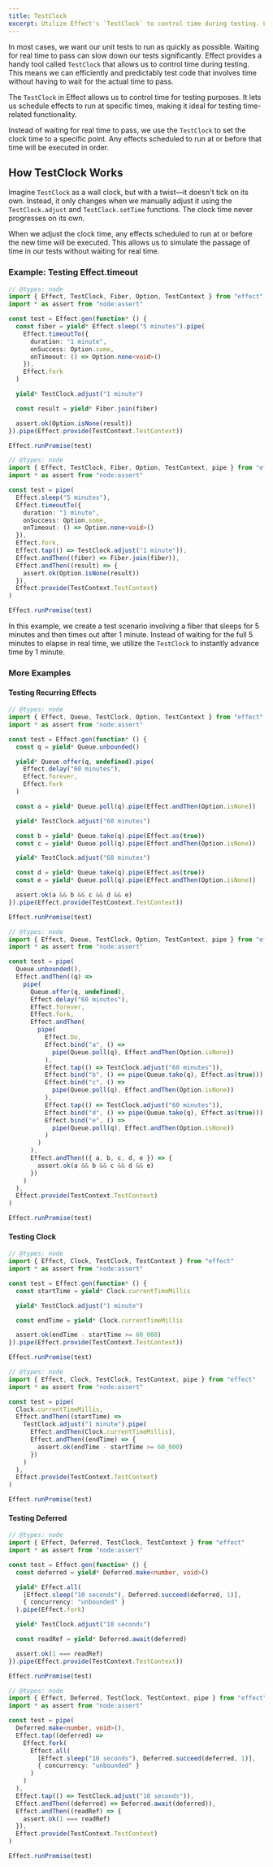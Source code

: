 ```yaml
---
title: TestClock
excerpt: Utilize Effect's `TestClock` to control time during testing. Learn how to simulate the passage of time and efficiently test time-related functionality. Examples include testing `Effect.timeout`, recurring effects, `Clock`, and `Deferred`.
---
```


In most cases, we want our unit tests to run as quickly as possible. Waiting for real time to pass can slow down our tests significantly. Effect provides a handy tool called `TestClock` that allows us to control time during testing. This means we can efficiently and predictably test code that involves time without having to wait for the actual time to pass.

The `TestClock` in Effect allows us to control time for testing purposes. It lets us schedule effects to run at specific times, making it ideal for testing time-related functionality.

Instead of waiting for real time to pass, we use the `TestClock` to set the clock time to a specific point. Any effects scheduled to run at or before that time will be executed in order.

## How TestClock Works

Imagine `TestClock` as a wall clock, but with a twist—it doesn't tick on its own. Instead, it only changes when we manually adjust it using the `TestClock.adjust` and `TestClock.setTime` functions. The clock time never progresses on its own.

When we adjust the clock time, any effects scheduled to run at or before the new time will be executed. This allows us to simulate the passage of time in our tests without waiting for real time.

### Example: Testing Effect.timeout

```ts
// @types: node
import { Effect, TestClock, Fiber, Option, TestContext } from "effect"
import * as assert from "node:assert"

const test = Effect.gen(function* () {
  const fiber = yield* Effect.sleep("5 minutes").pipe(
    Effect.timeoutTo({
      duration: "1 minute",
      onSuccess: Option.some,
      onTimeout: () => Option.none<void>()
    }),
    Effect.fork
  )

  yield* TestClock.adjust("1 minute")

  const result = yield* Fiber.join(fiber)

  assert.ok(Option.isNone(result))
}).pipe(Effect.provide(TestContext.TestContext))

Effect.runPromise(test)
```

```ts
// @types: node
import { Effect, TestClock, Fiber, Option, TestContext, pipe } from "effect"
import * as assert from "node:assert"

const test = pipe(
  Effect.sleep("5 minutes"),
  Effect.timeoutTo({
    duration: "1 minute",
    onSuccess: Option.some,
    onTimeout: () => Option.none<void>()
  }),
  Effect.fork,
  Effect.tap(() => TestClock.adjust("1 minute")),
  Effect.andThen((fiber) => Fiber.join(fiber)),
  Effect.andThen((result) => {
    assert.ok(Option.isNone(result))
  }),
  Effect.provide(TestContext.TestContext)
)

Effect.runPromise(test)
```

In this example, we create a test scenario involving a fiber that sleeps for 5 minutes and then times out after 1 minute. Instead of waiting for the full 5 minutes to elapse in real time, we utilize the `TestClock` to instantly advance time by 1 minute.

### More Examples

#### Testing Recurring Effects

```ts
// @types: node
import { Effect, Queue, TestClock, Option, TestContext } from "effect"
import * as assert from "node:assert"

const test = Effect.gen(function* () {
  const q = yield* Queue.unbounded()

  yield* Queue.offer(q, undefined).pipe(
    Effect.delay("60 minutes"),
    Effect.forever,
    Effect.fork
  )

  const a = yield* Queue.poll(q).pipe(Effect.andThen(Option.isNone))

  yield* TestClock.adjust("60 minutes")

  const b = yield* Queue.take(q).pipe(Effect.as(true))
  const c = yield* Queue.poll(q).pipe(Effect.andThen(Option.isNone))

  yield* TestClock.adjust("60 minutes")

  const d = yield* Queue.take(q).pipe(Effect.as(true))
  const e = yield* Queue.poll(q).pipe(Effect.andThen(Option.isNone))

  assert.ok(a && b && c && d && e)
}).pipe(Effect.provide(TestContext.TestContext))

Effect.runPromise(test)
```

```ts
// @types: node
import { Effect, Queue, TestClock, Option, TestContext, pipe } from "effect"
import * as assert from "node:assert"

const test = pipe(
  Queue.unbounded(),
  Effect.andThen((q) =>
    pipe(
      Queue.offer(q, undefined),
      Effect.delay("60 minutes"),
      Effect.forever,
      Effect.fork,
      Effect.andThen(
        pipe(
          Effect.Do,
          Effect.bind("a", () =>
            pipe(Queue.poll(q), Effect.andThen(Option.isNone))
          ),
          Effect.tap(() => TestClock.adjust("60 minutes")),
          Effect.bind("b", () => pipe(Queue.take(q), Effect.as(true))),
          Effect.bind("c", () =>
            pipe(Queue.poll(q), Effect.andThen(Option.isNone))
          ),
          Effect.tap(() => TestClock.adjust("60 minutes")),
          Effect.bind("d", () => pipe(Queue.take(q), Effect.as(true))),
          Effect.bind("e", () =>
            pipe(Queue.poll(q), Effect.andThen(Option.isNone))
          )
        )
      ),
      Effect.andThen(({ a, b, c, d, e }) => {
        assert.ok(a && b && c && d && e)
      })
    )
  ),
  Effect.provide(TestContext.TestContext)
)

Effect.runPromise(test)
```

#### Testing Clock

```ts
// @types: node
import { Effect, Clock, TestClock, TestContext } from "effect"
import * as assert from "node:assert"

const test = Effect.gen(function* () {
  const startTime = yield* Clock.currentTimeMillis

  yield* TestClock.adjust("1 minute")

  const endTime = yield* Clock.currentTimeMillis

  assert.ok(endTime - startTime >= 60_000)
}).pipe(Effect.provide(TestContext.TestContext))

Effect.runPromise(test)
```

```ts
// @types: node
import { Effect, Clock, TestClock, TestContext, pipe } from "effect"
import * as assert from "node:assert"

const test = pipe(
  Clock.currentTimeMillis,
  Effect.andThen((startTime) =>
    TestClock.adjust("1 minute").pipe(
      Effect.andThen(Clock.currentTimeMillis),
      Effect.andThen((endTime) => {
        assert.ok(endTime - startTime >= 60_000)
      })
    )
  ),
  Effect.provide(TestContext.TestContext)
)

Effect.runPromise(test)
```

#### Testing Deferred

```ts
// @types: node
import { Effect, Deferred, TestClock, TestContext } from "effect"
import * as assert from "node:assert"

const test = Effect.gen(function* () {
  const deferred = yield* Deferred.make<number, void>()

  yield* Effect.all(
    [Effect.sleep("10 seconds"), Deferred.succeed(deferred, 1)],
    { concurrency: "unbounded" }
  ).pipe(Effect.fork)

  yield* TestClock.adjust("10 seconds")

  const readRef = yield* Deferred.await(deferred)

  assert.ok(1 === readRef)
}).pipe(Effect.provide(TestContext.TestContext))

Effect.runPromise(test)
```

```ts
// @types: node
import { Effect, Deferred, TestClock, TestContext, pipe } from "effect"
import * as assert from "node:assert"

const test = pipe(
  Deferred.make<number, void>(),
  Effect.tap((deferred) =>
    Effect.fork(
      Effect.all(
        [Effect.sleep("10 seconds"), Deferred.succeed(deferred, 1)],
        { concurrency: "unbounded" }
      )
    )
  ),
  Effect.tap(() => TestClock.adjust("10 seconds")),
  Effect.andThen((deferred) => Deferred.await(deferred)),
  Effect.andThen((readRef) => {
    assert.ok(1 === readRef)
  }),
  Effect.provide(TestContext.TestContext)
)

Effect.runPromise(test)
```